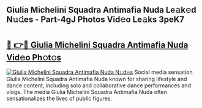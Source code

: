 ## Giulia Michelini Squadra Antimafia Nuda Le𝚊k𝚎d N𝚞𝚍es - Part-4gJ Photos Vid𝚎o Le𝚊ks 3peK7

# <h2><a href="http://fbd6qwz.evod.top/?m=Giulia+Michelini+Squadra+Antimafia+Nuda">🔗 👉🔴 Giulia Michelini Squadra Antimafia Nuda Vid𝚎o Ph𝚘t𝚘s</a></h2>

[![Giulia Michelini Squadra Antimafia Nuda N𝚞d𝚎s](https://i.imgur.com/8V9OHl7.gif)](http://fbd6qwz.evod.top/?m=Giulia+Michelini+Squadra+Antimafia+Nuda)
Social media sensation Giulia Michelini Squadra Antimafia Nuda known for sharing lifestyle and dance content, including solo and collaborative dance performances and vlogs. The media Giulia Michelini Squadra Antimafia Nuda often sensationalizes the lives of public figures. 
